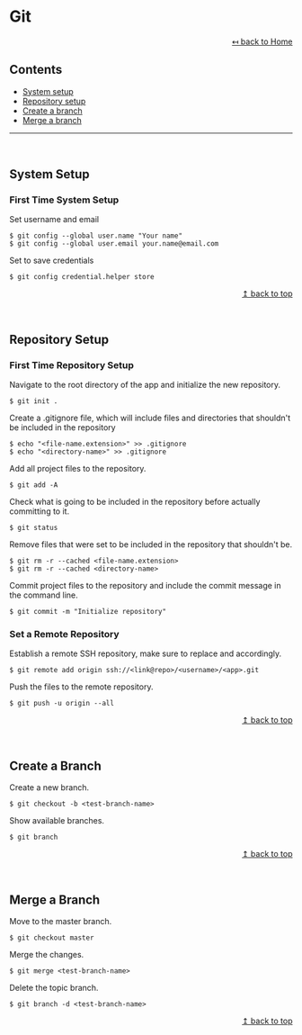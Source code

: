 # Git

<div align="right">

[↤ back to Home](README.md)

</div>

## Contents

* [System setup](#system-setup)
* [Repository setup](#repository-setup)
* [Create a branch](#create-a-branch)
* [Merge a branch](#merge-a-branch)
---
<br>

## System Setup

### First Time System Setup
Set username and email
```Shell
$ git config --global user.name "Your name"
$ git config --global user.email your.name@email.com
```

Set to save credentials
```Shell
$ git config credential.helper store
```

<div align="right">

[↥ back to top](#git)

</div>
<br>

## Repository Setup

### First Time Repository Setup
Navigate to the root directory of the app and initialize the new repository.
```shell
$ git init .
```

Create a .gitignore file, which will include files and directories that shouldn't be included in the repository
```shell
$ echo "<file-name.extension>" >> .gitignore
$ echo "<directory-name>" >> .gitignore
```

Add all project files to the repository.
```shell
$ git add -A
```

Check what is going to be included in the repository before actually committing to it.
```shell
$ git status
```

Remove files that were set to be included in the repository that shouldn't be.
```shell
$ git rm -r --cached <file-name.extension>
$ git rm -r --cached <directory-name>
```

Commit project files to the repository and include the commit message in the command line.
```shell
$ git commit -m "Initialize repository"
```

### Set a Remote Repository
Establish a remote SSH repository, make sure to replace <username> and <app> accordingly.
```shell
$ git remote add origin ssh://<link@repo>/<username>/<app>.git
```
  
Push the files to the remote repository.
```shell
$ git push -u origin --all
```

<div align="right">

[↥ back to top](#git)

</div>
<br>

## Create a Branch

Create a new branch.
```shell
$ git checkout -b <test-branch-name>
```

Show available branches.
```shell
$ git branch
```

<div align="right">

[↥ back to top](#git)

</div>
<br>

## Merge a Branch
Move to the master branch.
```shell
$ git checkout master
```

Merge the changes.
```shell
$ git merge <test-branch-name>
```

Delete the topic branch.
```shell
$ git branch -d <test-branch-name>
```

<div align="right">

[↥ back to top](#git)

</div>
<br>
